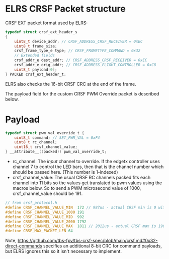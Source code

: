 # ELRS CRSF Packet structure

CRSF EXT packet format used by ELRS:

```c
typedef struct crsf_ext_header_s
{
    uint8_t device_addr; // CRSF_ADDRESS_CRSF_RECEIVER = 0xEC
    uint8_t frame_size;
    crsf_frame_type_e type; // CRSF_FRAMETYPE_COMMAND = 0x32 
    // Extended fields
    crsf_addr_e dest_addr; // CRSF_ADDRESS_CRSF_RECEIVER = 0xEC
    crsf_addr_e orig_addr; // CRSF_ADDRESS_FLIGHT_CONTROLLER = 0xC8
    uint8_t payload[0];
} PACKED crsf_ext_header_t;
```

ELRS also checks the 16-bit CRSF CRC at the end of the frame.

The payload field for the custom CRSF PWM Override packet is described below.

# Payload

```c
typedef struct pwm_val_override_t {
    uint8_t command; // SET_PWM_VAL = 0xF4
    uint8_t rc_channel;
    uint16_t crsf_channel_value;
} __attribute__((packed)) pwm_val_override_t;
```

- rc_channel: The *input* channel to override. If the edgetx controller uses channel 7 to control the LED bars, then that is the channel number which should be passed here. (This number is 1-indexed)
- crsf_channel_value: The usual CRSF RC channels packed fits each channel into 11 bits so the values get translated to pwm values using the macros below. So to send a PWM microsecond value of 1000, crsf_channel_value should be 191.

```c
// from crsf_protocol.h
#define CRSF_CHANNEL_VALUE_MIN  172 // 987us - actual CRSF min is 0 with E.Limits on
#define CRSF_CHANNEL_VALUE_1000 191
#define CRSF_CHANNEL_VALUE_MID  992
#define CRSF_CHANNEL_VALUE_2000 1792
#define CRSF_CHANNEL_VALUE_MAX  1811 // 2012us - actual CRSF max is 1984 with E.Limits on
#define CRSF_MAX_PACKET_LEN 64
```

Note, https://github.com/tbs-fpv/tbs-crsf-spec/blob/main/crsf.md#0x32-direct-commands specifies an additional 8-bit CRC for command payloads, but ELRS ignores this so it isn't necessary to implement.
